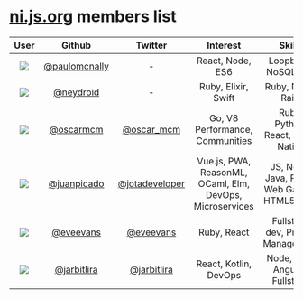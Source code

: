 # [ni.js.org](https://ni.js.org) members list

| User  | Github | Twitter | Interest | Skills |
| :---: | :---: | :---: | :---: | :---: |
| ![](https://avatars3.githubusercontent.com/u/181533?s=200&v=4)| [@paulomcnally](https://github.com/paulomcnally) | - | React, Node, ES6 | Loopback, NoSQL, API |
| ![](https://avatars3.githubusercontent.com/u/3151129?s=200&v=4) | [@neydroid](https://github.com/neydroid) | - | Ruby, Elixir, Swift| Ruby, Node, Rails |
| ![](https://avatars2.githubusercontent.com/u/2553459?s=200&v=4) | [@oscarmcm](https://github.com/oscarmcm) | [@oscar_mcm](https://twitter.com/oscar_mcm) | Go, V8 Performance, Communities | Ruby, Python, React, React Native |
| ![](https://avatars3.githubusercontent.com/u/558752?s=200&v=4) | [@juanpicado](https://github.com/juanpicado) | [@jotadeveloper](https://www.twitter.com/jotadeveloper) | Vue.js, PWA, ReasonML, OCaml, Elm, DevOps, Microservices | JS, Node, Java, React, Web Games, HTML5, CSS   |
| ![](https://avatars3.githubusercontent.com/u/109561?s=200&v=4) | [@eveevans](https://github.com/eveevans) | [@eveevans](https://github.com/eveevans) | Ruby, React | Fullstack dev, Project Management |
| ![](https://avatars3.githubusercontent.com/u/3398354?s=200&v=4) | [@jarbitlira](https://github.com/jarbitlira) | [@jarbitlira](https://twitter.com/jarbitlira) | React, Kotlin, DevOps | Node, PHP, Angular, Fullstack |
